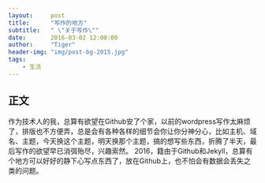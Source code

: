 ```yaml
---
layout:     post
title:      "写作的地方"
subtitle:   " \"关于写作\""
date:       2016-03-02 12:00:00
author:     "Tiger"
header-img: "img/post-bg-2015.jpg"
tags:
    - 生活
---
```


## 正文

作为技术人的我，总算有欲望在Github安了个家，以前的wordpress写作太麻烦了，排版也不方便弄，总是会有各种各样的细节会你让你分神分心，比如主机、域名、主题，今天换这个主题，明天换那个主题，搞的想写些东西，折腾了半天，最后写作的欲望早已消弭殆尽，兴趣索然。
2016，籍由于Github和Jekyll，总算有个地方可以好好的静下心写点东西了，放在Github上，也不怕会有数据会丢失之类的问题。




